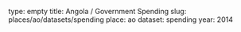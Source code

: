type: empty
title: Angola / Government Spending
slug: places/ao/datasets/spending
place: ao
dataset: spending
year: 2014
